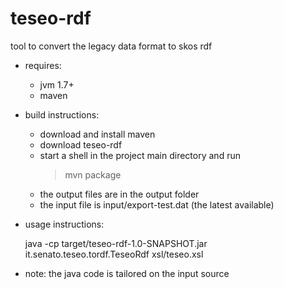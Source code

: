 teseo-rdf
=========

tool to convert the legacy data format to skos rdf

* requires:

  * jvm 1.7+
  * maven

* build instructions:

  * download and install maven
  * download teseo-rdf
  * start a shell in the project main directory and run
    > mvn package
  * the output files are in the output folder
  * the input file is input/export-test.dat (the latest available)
  
* usage instructions:

  java -cp target/teseo-rdf-1.0-SNAPSHOT.jar it.senato.teseo.tordf.TeseoRdf  <file in> <file out> xsl/teseo.xsl
  
* note: the java code is tailored on the input source
